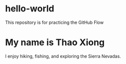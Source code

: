# hello-world
This repository is for practicing the GitHub Flow
# My name is Thao Xiong

I enjoy hiking, fishing, and exploring the Sierra Nevadas.
